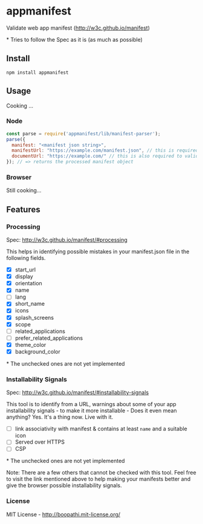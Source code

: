 # appmanifest

Validate web app manifest (http://w3c.github.io/manifest)

\* Tries to follow the Spec as it is (as much as possible)

## Install

```
npm install appmanifest
```

## Usage

Cooking ...

### Node

```js
const parse = require('appmanifest/lib/manifest-parser');
parse({
  manifest: "<manifest json string>",
  manifestUrl: "https://example.com/manifest.json", // this is required to validate some urls
  documentUrl: "https://example.com/" // this is also required to validate some urls
}); // => returns the processed manifest object
```

### Browser

Still cooking...

## Features

### Processing

Spec: http://w3c.github.io/manifest/#processing

This helps in identifying possible mistakes in your manifest.json file in the following fields.

+ [x] start_url
+ [x] display
+ [x] orientation
+ [x] name
+ [ ] lang
+ [x] short_name
+ [x] icons
+ [x] splash_screens
+ [x] scope
+ [ ] related_applications
+ [ ] prefer_related_applications
+ [x] theme_color
+ [x] background_color

\* The unchecked ones are not yet implemented

### Installability Signals

Spec: http://w3c.github.io/manifest/#installability-signals

This tool is to identify from a URL, warnings about some of your app installability signals - to make it more installable - Does it even mean anything? Yes. It's a thing now. Live with it.

+ [ ] link associativity with manifest & contains at least `name` and a suitable icon
+ [ ] Served over HTTPS
+ [ ] CSP

\* The unchecked ones are not yet implemented

Note: There are a few others that cannot be checked with this tool. Feel free to visit the link mentioned above to help making your manifests better and give the browser possible installability signals.

### License

MIT License - http://boopathi.mit-license.org/
